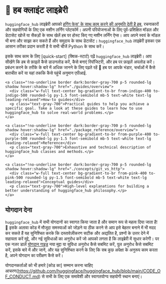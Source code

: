 <!--⚠️ Note that this file is in Markdown but contain specific syntax for our doc-builder (similar to MDX) that may not be
rendered properly in your Markdown viewer.
-->

# 🤗 हब क्लाइंट लाइब्रेरी

`huggingface_hub` लाइब्रेरी आपको [हगिंग फेस' के साथ काम करने की अनुमति देती है
हब](https://hf.co), रचनाकारों और सहयोगियों के लिए एक मशीन लर्निंग प्लेटफॉर्म।
अपनी परियोजनाओं के लिए पूर्व-प्रशिक्षित मॉडल और डेटासेट खोजें या सैकड़ों के साथ खेलें
हब पर होस्ट किए गए मशीन लर्निंग ऐप्स। आप अपने स्वयं के मॉडल भी बना और साझा कर सकते हैं
और समुदाय के साथ डेटासेट। `huggingface_hub` लाइब्रेरी इसका एक आसान तरीका प्रदान करती है
ये सभी चीजें Python के साथ करें।

इसके साथ काम के लिए [quick-start] (क्विक-स्टार्ट) पढ़ें
`huggingface_hub` लाइब्रेरी। आप सीखेंगे कि हब से फ़ाइलें कैसे डाउनलोड करें, कैसे बनाएं
रिपॉजिटरी, और हब पर फ़ाइलें अपलोड करें। प्रबंधन करने के तरीके के बारे में अधिक जानने के लिए पढ़ते रहें
🤗 हब पर आपके भंडार, चर्चाओं में कैसे बातचीत करें या यहां तक ​​​​कि कैसे पहुंचें
अनुमान एपीआई.

<div class="mt-10">
  <div class="w-full flex flex-col space-y-4 md:space-y-0 md:grid md:grid-cols-2 md:gap-y-4 md:gap-x-5">

    <a class="!no-underline border dark:border-gray-700 p-5 rounded-lg shadow hover:shadow-lg" href="./guides/overview">
      <div class="w-full text-center bg-gradient-to-br from-indigo-400 to-indigo-500 rounded-lg py-1.5 font-semibold mb-5 text-white text-lg leading-relaxed">How-to guides</div>
      <p class="text-gray-700">Practical guides to help you achieve a specific goal. Take a look at these guides to learn how to use huggingface_hub to solve real-world problems.</p>
    </a>

    <a class="!no-underline border dark:border-gray-700 p-5 rounded-lg shadow hover:shadow-lg" href="./package_reference/overview">
      <div class="w-full text-center bg-gradient-to-br from-purple-400 to-purple-500 rounded-lg py-1.5 font-semibold mb-5 text-white text-lg leading-relaxed">Reference</div>
      <p class="text-gray-700">Exhaustive and technical description of huggingface_hub classes and methods.</p>
    </a>

    <a class="!no-underline border dark:border-gray-700 p-5 rounded-lg shadow hover:shadow-lg" href="./concepts/git_vs_http">
      <div class="w-full text-center bg-gradient-to-br from-pink-400 to-pink-500 rounded-lg py-1.5 font-semibold mb-5 text-white text-lg leading-relaxed">Conceptual guides</div>
      <p class="text-gray-700">High-level explanations for building a better understanding of huggingface_hub philosophy.</p>
    </a>

  </div>
</div>

<!--
<a class="!no-underline border dark:border-gray-700 p-5 rounded-lg shadow hover:shadow-lg" href="./tutorials/overview"
  ><div class="w-full text-center bg-gradient-to-br from-blue-400 to-blue-500 rounded-lg py-1.5 font-semibold mb-5 text-white text-lg leading-relaxed">Tutorials</div>
  <p class="text-gray-700">Learn the basics and become familiar with using huggingface_hub to programmatically interact with the 🤗 Hub!</p>
</a> -->

## योगदान देना

`huggingface_hub` में सभी योगदानों का स्वागत किया जाता है और समान रूप से महत्व दिया जाता है! 🤗 इसके अलावा
कोड में मौजूदा समस्याओं को जोड़ने या ठीक करने से आप इसे बेहतर बनाने में भी मदद कर सकते हैं
यह सुनिश्चित करके कि दस्तावेज़ीकरण सटीक और अद्यतित है, प्रश्नों के उत्तर देने में सहायता करें
मुद्दे, और नई सुविधाओं का अनुरोध करें जो आपको लगता है कि लाइब्रेरी में सुधार करेगी। पर एक नज़र डालें
[योगदान
गाइड](https://github.com/huggingface/huggingface_hub/blob/main/CONTRIBUTING.md)
नया मुद्दा या सुविधा अनुरोध कैसे सबमिट करें, पुल अनुरोध कैसे सबमिट करें, इसके बारे में और जानें, और यह सुनिश्चित करने के लिए कि सब कुछ अपेक्षा के अनुरूप काम करता है, अपने योगदान का परीक्षण कैसे करें।

योगदानकर्ताओं को भी हमारे [कोड का] सम्मान करना चाहिए
आचरण(https://github.com/huggingface/huggingface_hub/blob/main/CODE_OF_CONDUCT.md) से
सभी के लिए एक समावेशी और स्वागतयोग्य सहयोगी स्थान बनाएं।
